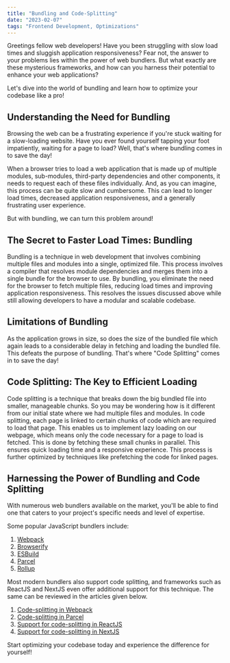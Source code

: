 ```yaml
---
title: "Bundling and Code-Splitting"
date: "2023-02-07"
tags: "Frontend Development, Optimizations"
---
```


Greetings fellow web developers! Have you been struggling with slow load times and sluggish application responsiveness? Fear not, the answer to your problems lies within the power of web bundlers. But what exactly are these mysterious frameworks, and how can you harness their potential to enhance your web applications?

Let's dive into the world of bundling and learn how to optimize your codebase like a pro!

## Understanding the Need for Bundling

Browsing the web can be a frustrating experience if you're stuck waiting for a slow-loading website. Have you ever found yourself tapping your foot impatiently, waiting for a page to load? Well, that's where bundling comes in to save the day!

When a browser tries to load a web application that is made up of multiple modules, sub-modules, third-party dependencies and other components, it needs to request each of these files individually. And, as you can imagine, this process can be quite slow and cumbersome. This can lead to longer load times, decreased application responsiveness, and a generally frustrating user experience.

But with bundling, we can turn this problem around!

## The Secret to Faster Load Times: Bundling

Bundling is a technique in web development that involves combining multiple files and modules into a single, optimized file. This process involves a compiler that resolves module dependencies and merges them into a single bundle for the browser to use. By bundling, you eliminate the need for the browser to fetch multiple files, reducing load times and improving application responsiveness. This resolves the issues discussed above while still allowing developers to have a modular and scalable codebase.

## Limitations of Bundling

As the application grows in size, so does the size of the bundled file which again leads to a considerable delay in fetching and loading the bundled file. This defeats the purpose of bundling. That's where "Code Splitting" comes in to save the day!

## Code Splitting: The Key to Efficient Loading

Code splitting is a technique that breaks down the big bundled file into smaller, manageable chunks. So you may be wondering how is it different from our initial state where we had multiple files and modules. In code splitting, each page is linked to certain chunks of code which are required to load that page. This enables us to implement lazy loading on our webpage, which means only the code necessary for a page to load is fetched. This is done by fetching these small chunks in parallel. This ensures quick loading time and a responsive experience. This process is further optimized by techniques like prefetching the code for linked pages.

## Harnessing the Power of Bundling and Code Splitting

With numerous web bundlers available on the market, you'll be able to find one that caters to your project's specific needs and level of expertise.

Some popular JavaScript bundlers include:

1. [Webpack](https://webpack.js.org/)
2. [Browserify](https://browserify.org/)
3. [ESBuild](https://esbuild.github.io/)
4. [Parcel](https://parceljs.org/)
5. [Rollup](https://rollupjs.org/)

Most modern bundlers also support code splitting, and frameworks such as ReactJS and NextJS even offer additional support for this technique. The same can be reviewed in the articles given below.

1. [Code-splitting in Webpack](https://webpack.js.org/guides/code-splitting/)
2. [Code-splitting in Parcel](https://parceljs.org/features/code-splitting/)
3. [Support for code-splitting in ReactJS](https://reactjs.org/docs/code-splitting.html)
4. [Support for code-splitting in NextJS](https://nextjs.org/learn/foundations/how-nextjs-works/code-splitting)

Start optimizing your codebase today and experience the difference for yourself!
